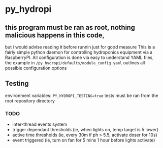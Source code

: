 # py_hydropi

## this program must be ran as root, nothing malicious happens in this code,
but i would advise reading it before runnin just for good measure
This is a fairly simple python daemon for controlling hydroponics equipment
via a RaspberryPI.
All configuration is done via easy to understand YAML files, the example
in `/py_hydropi/defaults/module_config.yaml`
outlines all possible configuration options

## Testing
environment variables:
`PY_HYDROPI_TESTING=true`
tests must be ran from the root repository directory

### TODO
- inter-thread events system
- trigger dependant thresholds (ie, when lights on, temp target is 5 lower)
- active time thresholds (ie, every 30m if ph > 5.5, activate doser for 10s)
- event triggered (ie, turn on fan for 5 mins 1 hour before lights activate)